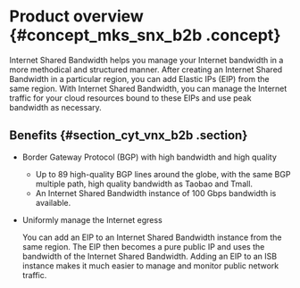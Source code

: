 # Product overview {#concept_mks_snx_b2b .concept}

 Internet Shared Bandwidth helps you manage your Internet bandwidth in a more methodical and structured manner. After creating an Internet Shared Bandwidth in a particular region, you can add Elastic IPs \(EIP\) from the same region. With Internet Shared Bandwidth, you can manage the Internet traffic for your cloud resources bound to these EIPs and use peak bandwidth as necessary.

## Benefits {#section_cyt_vnx_b2b .section}

-   Border Gateway Protocol \(BGP\) with high bandwidth and high quality

    -   Up to 89 high-quality BGP lines around the globe, with the same BGP multiple path, high quality bandwidth as Taobao and Tmall.
    -   An Internet Shared Bandwidth instance of 100 Gbps bandwidth is available.
-   Uniformly manage the Internet egress

    You can add an EIP to an Internet Shared Bandwidth instance from the same region. The EIP then becomes a pure public IP and uses the bandwidth of the Internet Shared Bandwidth. Adding an EIP to an ISB instance makes it much easier to manage and monitor public network traffic.


